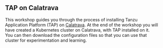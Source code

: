 ## TAP on Calatrava

This workshop guides you through the process of installing Tanzu
Application Platform (TAP) on
[Calatrava](https://confluence.eng.vmware.com/display/VCAF/Project+Calatrava+-+Internal+Hybrid+Cloud).
At the end of the workshop you will have created a Kubernetes
cluster on Calatrava, with TAP installed on it.
You can then download the configuration files so that you can
use that cluster for experimentation and learning.
